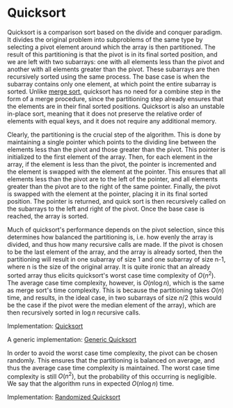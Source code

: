 # Quicksort

Quicksort is a comparison sort based on the divide and conquer paradigm. It divides the original problem into subproblems of the same type by selecting a pivot element around which the array is then partitioned. The result of this partitioning is that the pivot is in its final sorted position, and we are left with two subarrays: one with all elements less than the pivot and another with all elements greater than the pivot. These subarrays are then recursively sorted using the same process. The base case is when the subarray contains only one element, at which point the entire subarray is sorted. Unlike [merge sort](https://github.com/pl3onasm/CLRS/tree/main/algorithms/sorting/merge-sort), quicksort has no need for a combine step in the form of a merge procedure, since the partitioning step already ensures that the elements are in their final sorted positions. Quicksort is also an unstable in-place sort, meaning that it does not preserve the relative order of elements with equal keys, and it does not require any additional memory.

Clearly, the partitioning is the crucial step of the algorithm. This is done by maintaining a single pointer which points to the dividing line between the elements less than the pivot and those greater than the pivot. This pointer is initialized to the first element of the array. Then, for each element in the array, if the element is less than the pivot, the pointer is incremented and the element is swapped with the element at the pointer. This ensures that all elements less than the pivot are to the left of the pointer, and all elements greater than the pivot are to the right of the same pointer. Finally, the pivot is swapped with the element at the pointer, placing it in its final sorted position. The pointer is returned, and quick sort is then recursively called on the subarrays to the left and right of the pivot. Once the base case is reached, the array is sorted.

Much of quicksort's performance depends on the pivot selection, since this determines how balanced the partitioning is, i.e. how evenly the array is divided, and thus how many recursive calls are made. If the pivot is chosen to be the last element of the array, and the array is already sorted, then the partitioning will result in one subarray of size 1 and one subarray of size n-1, where n is the size of the original array. It is quite ironic that an already sorted array thus elicits quicksort's worst case time complexity of $O(n^2)$. The average case time complexity, however, is $O(n \log n)$, which is the same as merge sort's time complexity. This is because the partitioning takes $O(n)$ time, and results, in the ideal case, in two subarrays of size $n/2$ (this would be the case if the pivot were the median element of the array), which are then recursively sorted in $\log n$ recursive calls.

Implementation: [Quicksort](https://github.com/pl3onasm/CLRS/tree/main/algorithms/sorting/quick-sort/quicksort.c)

A generic implementation: [Generic Quicksort](https://github.com/pl3onasm/CLRS/tree/main/algorithms/sorting/quick-sort/genqsort.c)

In order to avoid the worst case time complexity, the pivot can be chosen randomly. This ensures that the partitioning is balanced on average, and thus the average case time complexity is maintained. The worst case time complexity is still $O(n^2)$, but the probability of this occurring is negligible. We say that the algorithm runs in expected $O(n \log n)$ time.

Implementation: [Randomized Quicksort](https://github.com/pl3onasm/CLRS/tree/main/algorithms/sorting/quick-sort/randomqsort.c)
